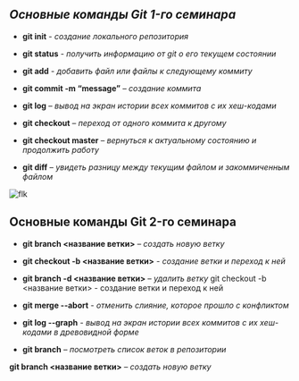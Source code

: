 ## ***Oсновные команды Git 1-го семинара***

* **git init** - *создание локального репозитория*

* **git status** - *получить информацию от git о его текущем состоянии*

* **git add** - *добавить файл или файлы к следующему коммиту*

* **git commit -m “message”** – *создание коммита*

* **git log** – *вывод на экран истории всех коммитов с их хеш-кодами*

* **git checkout** – *переход от одного коммита к другому*

* **git checkout master** – *вернуться к актуальному состоянию и продолжить работу*

* **git diff** – *увидеть разницу между текущим файлом и закоммиченным файлом*

![flk](https://funart.pro/uploads/posts/2021-04/thumbs/1617874079_49-p-oboi-fialka-golubaya-52.jpg)

## Основные команды Git 2-го семинара 

* **git branch <название ветки>** – *создать новую ветку*

* **git checkout  -b <название ветки>** - *создание ветки и переход к ней*

* **git branch -d <название ветки>** – *удалить ветку*
git checkout  -b <название ветки> - создание ветки и переход к ней

* **git merge --abort** - *отменить слияние, которое прошло с конфликтом*

* **git log --graph** - *вывод на экран истории всех коммитов с их хеш-кодами в древовидной форме*

* **git branch** – *посмотреть список веток в репозитории*

**git branch <название ветки>** – *создать новую ветку*

